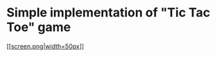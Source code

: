 # Simple implementation of "Tic Tac Toe" game
[[[screen.png|width=50px]]][1]

[1]: https://dosandk.github.io/tic-tac-toe/
